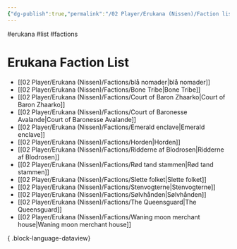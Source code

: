 ```yaml
---
{"dg-publish":true,"permalink":"/02 Player/Erukana (Nissen)/Faction list/","tags":["erukana","list","factions"]}
---
```



#erukana #list #factions 

# Erukana Faction List
- [[02 Player/Erukana (Nissen)/Factions/blå nomader\|blå nomader]]
- [[02 Player/Erukana (Nissen)/Factions/Bone Tribe\|Bone Tribe]]
- [[02 Player/Erukana (Nissen)/Factions/Court of Baron Zhaarko\|Court of Baron Zhaarko]]
- [[02 Player/Erukana (Nissen)/Factions/Court of Baronesse Avalande\|Court of Baronesse Avalande]]
- [[02 Player/Erukana (Nissen)/Factions/Emerald enclave\|Emerald enclave]]
- [[02 Player/Erukana (Nissen)/Factions/Horden\|Horden]]
- [[02 Player/Erukana (Nissen)/Factions/Ridderne af Blodrosen\|Ridderne af Blodrosen]]
- [[02 Player/Erukana (Nissen)/Factions/Rød tand stammen\|Rød tand stammen]]
- [[02 Player/Erukana (Nissen)/Factions/Slette folket\|Slette folket]]
- [[02 Player/Erukana (Nissen)/Factions/Stenvogterne\|Stenvogterne]]
- [[02 Player/Erukana (Nissen)/Factions/Sølvhånden\|Sølvhånden]]
- [[02 Player/Erukana (Nissen)/Factions/The Queensguard\|The Queensguard]]
- [[02 Player/Erukana (Nissen)/Factions/Waning moon merchant house\|Waning moon merchant house]]

{ .block-language-dataview}
